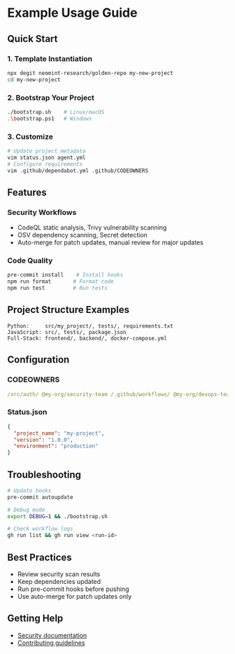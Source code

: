 # Example Usage Guide

## Quick Start

### 1. Template Instantiation

```bash
npx degit neomint-research/golden-repo my-new-project
cd my-new-project
```

### 2. Bootstrap Your Project

```bash
./bootstrap.sh    # Linux/macOS
.\bootstrap.ps1   # Windows
```

### 3. Customize

```bash
# Update project metadata
vim status.json agent.yml
# Configure requirements
vim .github/dependabot.yml .github/CODEOWNERS
```

## Features

### Security Workflows

- CodeQL static analysis, Trivy vulnerability scanning
- OSV dependency scanning, Secret detection
- Auto-merge for patch updates, manual review for major updates

### Code Quality

```bash
pre-commit install    # Install hooks
npm run format       # Format code
npm run test         # Run tests
```

## Project Structure Examples

```
Python:     src/my_project/, tests/, requirements.txt
JavaScript: src/, tests/, package.json
Full-Stack: frontend/, backend/, docker-compose.yml
```

## Configuration

### CODEOWNERS

```yaml
/src/auth/ @my-org/security-team /.github/workflows/ @my-org/devops-team
```

### Status.json

```json
{
  "project_name": "my-project",
  "version": "1.0.0",
  "environment": "production"
}
```

## Troubleshooting

```bash
# Update hooks
pre-commit autoupdate

# Debug mode
export DEBUG=1 && ./bootstrap.sh

# Check workflow logs
gh run list && gh run view <run-id>
```

## Best Practices

- Review security scan results
- Keep dependencies updated
- Run pre-commit hooks before pushing
- Use auto-merge for patch updates only

## Getting Help

- [Security documentation](../SECURITY.md)
- [Contributing guidelines](../CONTRIBUTING.md)
